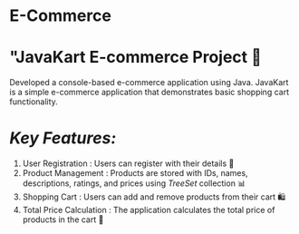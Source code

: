 # E-Commerce
# "JavaKart E-commerce Project 🚀

  Developed a console-based e-commerce application using Java. JavaKart is a simple e-commerce application that demonstrates basic shopping cart functionality.


# *Key Features:*

  1. User Registration : Users can register with their details 📝
  2. Product Management : Products are stored with IDs, names, descriptions, ratings, and prices using *TreeSet* collection 📊
  3. Shopping Cart : Users can add and remove products from their cart 🛍️
  4. Total Price Calculation : The application calculates the total price of products in the cart 💸
